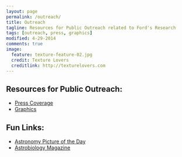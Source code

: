 ```yaml
---
layout: page
permalink: /outreach/
title: Outreach
tagline: Resources for Public Outreach related to Ford's Research
tags: [outreach, press, graphics]
modified: 4-29-2014
comments: true
image:
  feature: texture-feature-02.jpg
  credit: Texture Lovers
  creditlink: http://texturelovers.com
---
```


## Resources for Public Outreach: 
* [Press Coverage](http://www.personal.psu.edu/~ebf11/mystuff/press.html)
* [Graphics](http://www.personal.psu.edu/~ebf11/graphics/graphics.html)

## Fun Links:
* [Astronomy Picture of the Day](http://www.personal.psu.edu/~ebf11/mystuff/apod.html)
* [Astrobiology Magazine](http://www.astrobio.net/)
